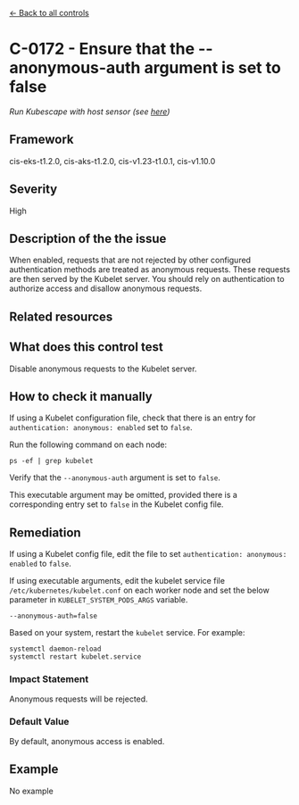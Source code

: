[← Back to all controls](index.md)

# C-0172 - Ensure that the --anonymous-auth argument is set to false

_Run Kubescape with host sensor (see [here](../../components/host-sensor))_

## Framework

cis-eks-t1.2.0, cis-aks-t1.2.0, cis-v1.23-t1.0.1, cis-v1.10.0

## Severity

High

## Description of the the issue

When enabled, requests that are not rejected by other configured authentication methods are treated as anonymous requests. These requests are then served by the Kubelet server. You should rely on authentication to authorize access and disallow anonymous requests.

## Related resources

## What does this control test

Disable anonymous requests to the Kubelet server.

## How to check it manually

If using a Kubelet configuration file, check that there is an entry for `authentication: anonymous: enabled` set to `false`.

 Run the following command on each node:

```
ps -ef | grep kubelet

```

 Verify that the `--anonymous-auth` argument is set to `false`.

 This executable argument may be omitted, provided there is a corresponding entry set to `false` in the Kubelet config file.

## Remediation

If using a Kubelet config file, edit the file to set `authentication: anonymous: enabled` to `false`.

 If using executable arguments, edit the kubelet service file `/etc/kubernetes/kubelet.conf` on each worker node and set the below parameter in `KUBELET_SYSTEM_PODS_ARGS` variable.

```
--anonymous-auth=false

```

 Based on your system, restart the `kubelet` service. For example:

```
systemctl daemon-reload
systemctl restart kubelet.service

```

### Impact Statement

Anonymous requests will be rejected.

### Default Value

By default, anonymous access is enabled.

## Example

No example
